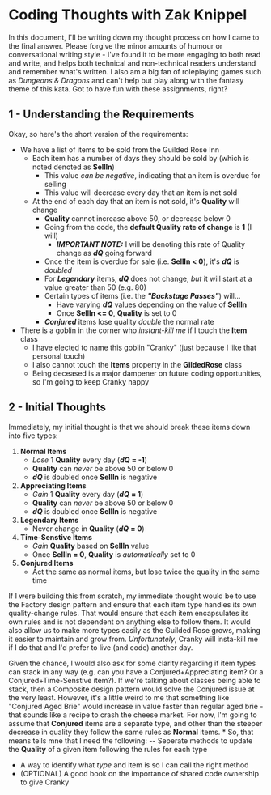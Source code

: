 # Coding Thoughts with Zak Knippel
In this document, I'll be writing down my thought process on how I came to the final answer. Please forgive the minor amounts of humour or conversational writing style - I've found it to be more engaging to both read and write, and helps both technical and non-technical readers understand and remember what's written. I also am a big fan of roleplaying games such as *Dungeons & Dragons* and can't help but play along with the fantasy theme of this kata. Got to have fun with these assignments, right?

## 1 - Understanding the Requirements
Okay, so here's the short version of the requirements:

- We have a list of items to be sold from the Guilded Rose Inn
  - Each item has a number of days they should be sold by (which is noted denoted as **SellIn**)
    - This value *can be negative*, indicating that an item is overdue for selling
    - This value will decrease every day that an item is not sold
  - At the end of each day that an item is not sold, it's **Quality** will change
    - **Quality** cannot increase above 50, or decrease below 0
    - Going from the code, the **__default__ Quality rate of change** is **1** (I will)
      - ***IMPORTANT NOTE:*** I will be denoting this rate of Quality change as ***dQ*** going forward
    - Once the item is overdue for sale (i.e. **SellIn < 0**), it's ***dQ*** is *doubled*
    - For ***Legendary*** items, ***dQ*** does not change, *but* it will start at a value greater than 50 (e.g. 80)
    - Certain types of items (i.e. the ***"Backstage Passes"***) will...
      - Have varying ***dQ*** values depending on the value of **SellIn**
      - Once **SellIn <= 0**, **Quality** is set to 0
    - ***Conjured*** items lose quality *double* the normal rate
- There is a goblin in the corner who *instant-kill me* if I touch the **Item** class
  - I have elected to name this goblin "Cranky" (just because I like that personal touch)
  - I also cannot touch the **Items** property in the **GildedRose** class
  - Being deceased is a major dampener on future coding opportunities, so I'm going to keep Cranky happy

## 2 - Initial Thoughts
Immediately, my initial thought is that we should break these items down into five types:

1. **Normal Items**
   - *Lose* 1 **Quality** every day (***dQ*** **= -1**)
   - **Quality** can *never* be above 50 or below 0
   - ***dQ*** is doubled once **SellIn** is negative
2. **Appreciating Items**
   - *Gain* 1 **Quality** every day (***dQ*** **= 1**)
   - **Quality** can *never* be above 50 or below 0
   - ***dQ*** is doubled once **SellIn** is negative
3. **Legendary Items**
   - Never change in **Quality** (***dQ*** **= 0**)
4. **Time-Senstive Items**
   - *Gain* **Quality** based on **SellIn** value
   - Once **SellIn = 0**, **Quality** is *automatically* set to 0
5. **Conjured Items**
   - Act the same as normal items, but lose twice the quality in the same time

If I were building this from scratch, my immediate thought would be to use the Factory design pattern and ensure that each item type handles its own quality-change rules. That would ensure that each item encapsulates its own rules and is not dependent on anything else to follow them. It would also allow us to make more types easily as the Guilded Rose grows, making it easier to maintain and grow from. *Unfortunately*, Cranky will insta-kill me if I do that and I'd prefer to live (and code) another day.

Given the chance, I would also ask for some clarity regarding if item types can stack in any way (e.g. can you have a Conjured+Appreciating item? Or a Conjured+Time-Senstive item?). If we're talking about classes being able to stack, then a Composite design pattern would solve the Conjured issue at the very least. However, it's a little weird to me that something like "Conjured Aged Brie" would increase in value faster than regular aged brie - that sounds like a recipe to crash the cheese market. For now, I'm going to assume that **Conjured** items are a separate type, and other than the steeper decrease in quality they follow the same rules as **Normal** items.
*So, that means tells mne that I need the following:
-- Seperate methods to update the **Quality** of a given item following the rules for each type
- A way to identify what *type* and item is so I can call the right method
- (OPTIONAL) A good book on the importance of shared code ownership to give Cranky

##
